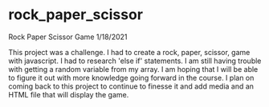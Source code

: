 # rock_paper_scissor
Rock Paper Scissor Game
1/18/2021

This project was a challenge. I had to create a rock, paper, scissor, game with javascript. I had to research 'else if' statements. I am still having trouble with getting a random variable from my array. I am hoping that I will be able to figure it out with more knowledge going forward in the course. I plan on coming back to this project to continue to finesse it and add media and an HTML file that will display the game. 